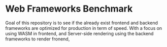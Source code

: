 # Web Frameworks Benchmark

Goal of this repository is to see if the already exist frontend and backend frameworks are optimized for production in term of speed. With a focus on using WASM in frontend, and Server-side rendering using the backend frameworks to render fronend,
